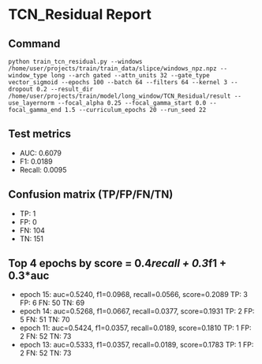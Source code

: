 # TCN_Residual Report

## Command
```
python train_tcn_residual.py --windows /home/user/projects/train/train_data/slipce/windows_npz.npz --window_type long --arch gated --attn_units 32 --gate_type vector_sigmoid --epochs 100 --batch 64 --filters 64 --kernel 3 --dropout 0.2 --result_dir /home/user/projects/train/model/long_window/TCN_Residual/result --use_layernorm --focal_alpha 0.25 --focal_gamma_start 0.0 --focal_gamma_end 1.5 --curriculum_epochs 20 --run_seed 22
```

## Test metrics
- AUC: 0.6079
- F1: 0.0189
- Recall: 0.0095
## Confusion matrix (TP/FP/FN/TN)
- TP: 1
- FP: 0
- FN: 104
- TN: 151

## Top 4 epochs by score = 0.4*recall + 0.3*f1 + 0.3*auc
- epoch 15: auc=0.5240, f1=0.0968, recall=0.0566, score=0.2089  TP: 3 FP: 6 FN: 50 TN: 69
- epoch 14: auc=0.5268, f1=0.0667, recall=0.0377, score=0.1931  TP: 2 FP: 5 FN: 51 TN: 70
- epoch 11: auc=0.5424, f1=0.0357, recall=0.0189, score=0.1810  TP: 1 FP: 2 FN: 52 TN: 73
- epoch 13: auc=0.5333, f1=0.0357, recall=0.0189, score=0.1783  TP: 1 FP: 2 FN: 52 TN: 73
